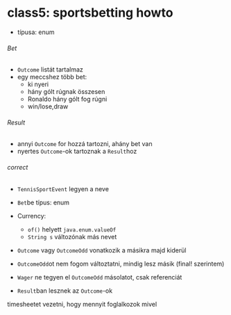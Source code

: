 # class5: sportsbetting howto
- típusa: enum

###### Bet

- `Outcome` listát tartalmaz
- egy meccshez több bet: 
  - ki nyeri
  - hány gólt rúgnak összesen
  - Ronaldo hány gólt fog rúgni
  - win/lose,draw
	
###### Result
- annyi `Outcome` for hozzá tartozni, ahány bet van
- nyertes `Outcome`-ok tartoznak a `Result`hoz

###### correct

- `TennisSportEvent` legyen a neve
- `Bet`be típus: enum
- Currency:
  - `of()` helyett `java.enum.valueOf`
  - `String s` változónak más nevet

- `Outcome` vagy `OutcomeOdd` vonatkozik a másikra majd kiderül
- `OutcomeOdd`ot nem fogom változtatni, mindig lesz másik (final! szerintem)
- `Wager` ne tegyen el `OutcomeOdd` másolatot, csak referenciát
- `Result`ban lesznek az `Outcome`-ok

timesheetet vezetni, hogy mennyit foglalkozok mivel

